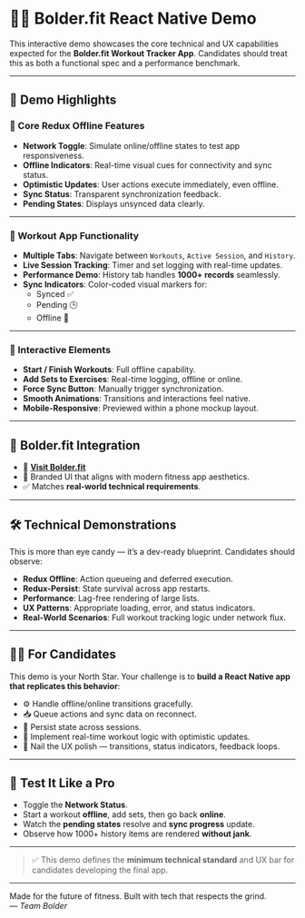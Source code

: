 # 🏋️‍♂️ Bolder.fit React Native Demo

This interactive demo showcases the core technical and UX capabilities expected for the **Bolder.fit Workout Tracker App**. Candidates should treat this as both a functional spec and a performance benchmark.

---

## 🎯 Demo Highlights

### 🔌 Core Redux Offline Features

- **Network Toggle**: Simulate online/offline states to test app responsiveness.
- **Offline Indicators**: Real-time visual cues for connectivity and sync status.
- **Optimistic Updates**: User actions execute immediately, even offline.
- **Sync Status**: Transparent synchronization feedback.
- **Pending States**: Displays unsynced data clearly.

---

### 🏃 Workout App Functionality

- **Multiple Tabs**: Navigate between `Workouts`, `Active Session`, and `History`.
- **Live Session Tracking**: Timer and set logging with real-time updates.
- **Performance Demo**: History tab handles **1000+ records** seamlessly.
- **Sync Indicators**: Color-coded visual markers for:
  - Synced ✅
  - Pending 🕒
  - Offline 🔌

---

### 🧩 Interactive Elements

- **Start / Finish Workouts**: Full offline capability.
- **Add Sets to Exercises**: Real-time logging, offline or online.
- **Force Sync Button**: Manually trigger synchronization.
- **Smooth Animations**: Transitions and interactions feel native.
- **Mobile-Responsive**: Previewed within a phone mockup layout.

---

## 🤝 Bolder.fit Integration

- 🔗 **[Visit Bolder.fit](https://bolder.fit/en)**
- 🎨 Branded UI that aligns with modern fitness app aesthetics.
- ✅ Matches **real-world technical requirements**.

---

## 🛠️ Technical Demonstrations

This is more than eye candy — it’s a dev-ready blueprint. Candidates should observe:

- **Redux Offline**: Action queueing and deferred execution.
- **Redux-Persist**: State survival across app restarts.
- **Performance**: Lag-free rendering of large lists.
- **UX Patterns**: Appropriate loading, error, and status indicators.
- **Real-World Scenarios**: Full workout tracking logic under network flux.

---

## 👨‍💻 For Candidates

This demo is your North Star. Your challenge is to **build a React Native app that replicates this behavior**:

- ⚙️ Handle offline/online transitions gracefully.
- 📥 Queue actions and sync data on reconnect.
- 💾 Persist state across sessions.
- 🧠 Implement real-time workout logic with optimistic updates.
- 🎯 Nail the UX polish — transitions, status indicators, feedback loops.

---

## 🧪 Test It Like a Pro

- Toggle the **Network Status**.
- Start a workout **offline**, add sets, then go back **online**.
- Watch the **pending states** resolve and **sync progress** update.
- Observe how 1000+ history items are rendered **without jank**.

---

> ✅ This demo defines the **minimum technical standard** and UX bar for candidates developing the final app.

---

Made for the future of fitness. Built with tech that respects the grind.  
— _Team Bolder_
